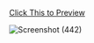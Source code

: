 <a href="https://myaireact.netlify.app/">Click This to Preview</a>

![Screenshot (442)](https://user-images.githubusercontent.com/71433170/219898532-a10b9a55-5d2c-4790-be0d-0f87277c7668.png)
